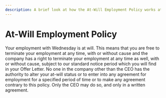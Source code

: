 ```yaml
---
description: A brief look at how the At-Will Employment Policy works at Wednesday.
---
```


# At-Will Employment Policy

Your employment with Wednesday is at will. This means that you are free to terminate your employment at any time, with or without cause and the company has a right to terminate your employment at any time as well, with or without cause, subject to our standard notice period which you will find in your Offer Letter. No one in the company other than the CEO has the authority to alter your at-will status or to enter into any agreement for employment for a specified period of time or to make any agreement contrary to this policy. Only the CEO may do so, and only in a written agreement.

